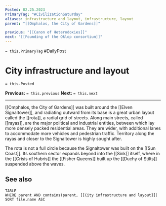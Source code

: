 ```yaml
---
Posted: 02.25.2023
PrimaryTag: "#CivilizationSaturday"
aliases: infrastructure and layout, infrastructure, layout
parent: "[[Omphalos, the City of Gardens]]"

previous: "[[Canon of Heterodoxies]]"
next: "[[Founding of the Oklop consortium]]"
---
```

`= this.PrimaryTag` #DailyPost 
# City infrastructure and layout
`= this.Posted`

**Previous:** `= this.previous`
**Next:** `= this.next`

---

[[Omphalos, the City of Gardens]] was built around the [[Elven Signaltower]], and radiating outward from its base is a great urban layout called the [[rota]], a radial grid of streets. Along main streets, called [[rayas]], are the major political and industrial entities, between which lay more densely packed residential areas. They are wider, with additional lanes to accommodate more vehicles and pedestrian traffic. Territory along the rayas and closer to the Signaltower is highly sought after.

The rota is not a full circle because the Signaltower was built on the [[Sun Coast]]. Its southern sector expands beyond into the [[Sink]] itself, where in the [[Crisis of Hubris]] the [[Fisher Queens]] built up the [[Duchy of Stilts]] suspended above the waves.

## See also
```dataview
TABLE
WHERE parent AND contains(parent, [[City infrastructure and layout]])
SORT file.name ASC
```
